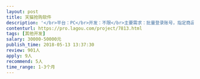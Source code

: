 ```yaml
---                
layout: post       
title: 天猫抢购软件           
description: '</br>平台：PC</br>开发：不限</br>主要需求：批量登录账号，指定商品进行抢购（并付款）</br>预期：流畅运行，功能完备，无特定UI需求</br>预算：1w-5w</br>'     
contenturl: https://pro.lagou.com/project/7813.html      
tags: [其他开发]            
salary: 30000-50000元          
publish_time: 2018-05-13 13:37:30         
review: 901人                   
apply: 9人                   
recommend: 5人                   
time_range: 1-3个月              
---                 
```

